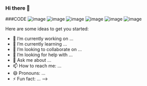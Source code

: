 ### Hi there 👋

###CODE
![image](https://user-images.githubusercontent.com/98023374/207540505-107304d4-cf24-441a-9416-deaceffe9c20.png)
![image](https://user-images.githubusercontent.com/98023374/207540675-9fc89fe3-768d-4da6-8d78-08ffe6c690cf.png)
![image](https://user-images.githubusercontent.com/98023374/207540704-8a54fd7b-6d53-4da1-8f3a-1dbd67f0dc9f.png)
![image](https://user-images.githubusercontent.com/98023374/207540744-9ea54e26-3ab9-441e-8098-95afbc7c1a6c.png)
![image](https://user-images.githubusercontent.com/98023374/207540778-ec11747b-94d3-4743-a0c8-ea0b85dd4b19.png)
![image](https://user-images.githubusercontent.com/98023374/207540795-9a597d3a-7ffb-4674-a156-883acf234acf.png)


Here are some ideas to get you started:

- 🔭 I’m currently working on ...
- 🌱 I’m currently learning ...
- 👯 I’m looking to collaborate on ...
- 🤔 I’m looking for help with ...
- 💬 Ask me about ...
- 📫 How to reach me: ...
- 😄 Pronouns: ...
- ⚡ Fun fact: ...
-->
